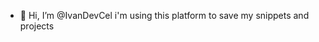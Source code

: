 - 👋 Hi, I’m @IvanDevCel i'm using this platform to save my snippets and projects

<!---
Ari4ke/Ari4ke is a ✨ special ✨ repository because its `README.md` (this file) appears on your GitHub profile.
You can click the Preview link to take a look at your changes.
--->
